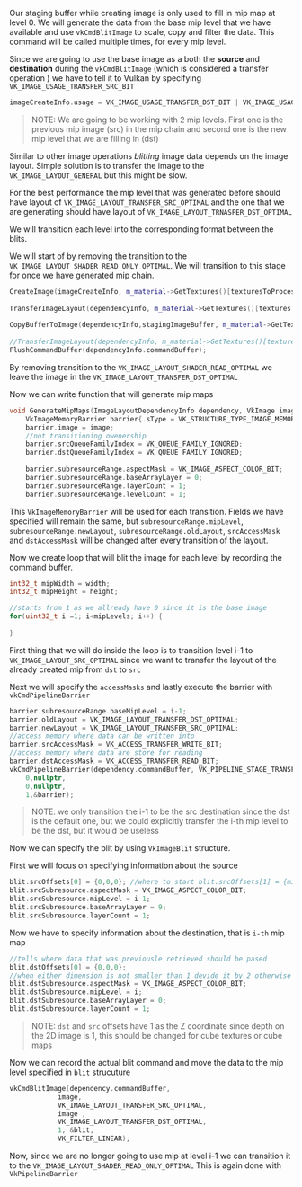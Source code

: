 Our staging buffer while creating image is only used to fill in mip map at level 0. We will generate the data from the base mip level that we have available and use `vkCmdBlitImage` to scale, copy and filter the data. This command will be called multiple times, for every mip level.

Since we are going to use the base image as a both the **source** and **destination** during the `vkCmdBlitImage` (which is considered a transfer operation ) we have to tell it to Vulkan by specifying `VK_IMAGE_USAGE_TRANSFER_SRC_BIT`

```c++
imageCreateInfo.usage = VK_IMAGE_USAGE_TRANSFER_DST_BIT | VK_IMAGE_USAGE_SAMPLED_BIT | VK_IMAGE_USAGE_TRANSFER_SRC_BIT;
```

>NOTE: We are going to be working with 2 mip levels. First one is the previous mip image (src) in the mip chain and second one is the new mip level that we are filling in (dst) 

Similar to other image operations *blitting* image data depends on the image layout. Simple solution is to transfer the image  to the `VK_IMAGE_LAYOUT_GENERAL` but this might be slow. 

For the best performance the mip level that was generated before should have layout of `VK_IMAGE_LAYOUT_TRANSFER_SRC_OPTIMAL` and the one that we are generating should have layout of `VK_IMAGE_LAYOUT_TRNASFER_DST_OPTIMAL`

We will transition each level into the corresponding format between the blits.

We will start of by removing the transition to the `VK_IMAGE_LAYOUT_SHADER_READ_ONLY_OPTIMAL`. We will transition to this stage for once we have generated mip chain.

```c++
CreateImage(imageCreateInfo, m_material->GetTextures()[texturesToProcess[i]].image, m_material->GetTextures()[texturesToProcess[i]].memory);  
  
TransferImageLayout(dependencyInfo, m_material->GetTextures()[texturesToProcess[i]].image, imageCreateInfo.format, VK_IMAGE_LAYOUT_UNDEFINED, VK_IMAGE_LAYOUT_TRANSFER_DST_OPTIMAL,m_material->GetTextures()[texturesToProcess[i]].maxMipLevels);  
  
CopyBufferToImage(dependencyInfo,stagingImageBuffer, m_material->GetTextures()[texturesToProcess[i]].image, static_cast<uint32_t>(texWidth),static_cast<uint32_t>(texHeight));  
  
//TransferImageLayout(dependencyInfo, m_material->GetTextures()[texturesToProcess[i]].image, imageCreateInfo.format,VK_IMAGE_LAYOUT_TRANSFER_DST_OPTIMAL, VK_IMAGE_LAYOUT_SHADER_READ_ONLY_OPTIMAL,m_material->GetTextures()[texturesToProcess[i]].maxMipLevels);  
FlushCommandBuffer(dependencyInfo.commandBuffer);
```

By removing transition to the `VK_IMAGE_LAYOUT_SHADER_READ_OPTIMAL` we leave the image in the `VK_IMAGE_LAYOUT_TRANSFER_DST_OPTIMAL` 

Now we can write function that will generate mip maps 

```c++
void GenerateMipMaps(ImageLayoutDependencyInfo dependency, VkImage image, uint32_t width, uint32_t height, uint32_t mipLevels) {  
    VkImageMemoryBarrier barrier{.sType = VK_STRUCTURE_TYPE_IMAGE_MEMORY_BARRIER};  
    barrier.image = image;  
    //not transitioning owenership  
    barrier.srcQueueFamilyIndex = VK_QUEUE_FAMILY_IGNORED;  
    barrier.dstQueueFamilyIndex = VK_QUEUE_FAMILY_IGNORED;  
  
    barrier.subresourceRange.aspectMask = VK_IMAGE_ASPECT_COLOR_BIT;  
    barrier.subresourceRange.baseArrayLayer = 0;  
    barrier.subresourceRange.layerCount = 1;  
    barrier.subresourceRange.levelCount = 1;
```

This `VkImageMemoryBarrier` will be used for each transition. Fields we have specified will remain the same, but `subresourceRange.mipLevel`, `subresourceRange.newLayout`, `subresourceRange.oldLayout`,  `srcAccessMask` and `dstAccessMask` will be changed after every transition of the layout.

Now we create loop that will blit the image for each level by recording the command buffer. 

```c++
int32_t mipWidth = width;  
int32_t mipHeight = height;  

//starts from 1 as we allready have 0 since it is the base image 
for(uint32_t i =1; i<mipLevels; i++) {  
      
}
```

First thing that we will do inside the loop is to transition level i-1 to `VK_IMAGE_LAYOUT_SRC_OPTIMAL` since we want to transfer the layout of the already created mip from `dst` to `src`

Next we will specify the `accessMasks` and lastly execute the barrier with `vkCmdPipelineBarrier`

```c++
barrier.subresourceRange.baseMipLevel = i-1;  
barrier.oldLayout = VK_IMAGE_LAYOUT_TRANSFER_DST_OPTIMAL;  
barrier.newLayout = VK_IMAGE_LAYOUT_TRANSFER_SRC_OPTIMAL;  
//access memory where data can be written into  
barrier.srcAccessMask = VK_ACCESS_TRANSFER_WRITE_BIT;  
//access memory where data are store for reading  
barrier.dstAccessMask = VK_ACCESS_TRANSFER_READ_BIT;  
vkCmdPipelineBarrier(dependency.commandBuffer, VK_PIPELINE_STAGE_TRANSFER_BIT,VK_PIPELINE_STAGE_TRANSFER_BIT, 0,  
    0,nullptr,  
    0,nullptr,  
    1,&barrier);
```
>NOTE: we only transition the i-1 to be the src destination since the dst is the default one, but we could explicitly transfer the i-th mip level to be the dst, but it would be useless

Now we can specify the blit by using `VkImageBlit` structure. 

First we will focus on specifying information about the source 

```c++
blit.srcOffsets[0] = {0,0,0}; //where to start blit.srcOffsets[1] = {mipWidth, mipHeight,1}; //where to finish  
blit.srcSubresource.aspectMask = VK_IMAGE_ASPECT_COLOR_BIT;  
blit.srcSubresource.mipLevel = i-1;  
blit.srcSubresource.baseArrayLayer = 9;  
blit.srcSubresource.layerCount = 1;
```


Now we have to specify information about the destination, that is `i-th` mip map

```c++
//tells where data that was previousle retrieved should be pased  
blit.dstOffsets[0] = {0,0,0};  
//when either dimension is not smaller than 1 devide it by 2 otherwise put 1 there blit.dstOffsets[1] = {mipWidth > 1 ? mipWidth/2: 1,mipHeight>1? mipHeight/2 :1, 1};  
blit.dstSubresource.aspectMask = VK_IMAGE_ASPECT_COLOR_BIT;  
blit.dstSubresource.mipLevel = i;  
blit.dstSubresource.baseArrayLayer = 0;  
blit.dstSubresource.layerCount = 1;
```

> NOTE: `dst` and `src` offsets have 1 as the Z coordinate since depth on the 2D image is 1, this should be changed for cube textures or cube maps

Now we can record the actual blit command and move the data to the mip level specified in `blit` strucuture

```c++
vkCmdBlitImage(dependency.commandBuffer,
			image,
			VK_IMAGE_LAYOUT_TRANSFER_SRC_OPTIMAL, 
			image ,
			VK_IMAGE_LAYOUT_TRANSFER_DST_OPTIMAL, 
			1, &blit,
			VK_FILTER_LINEAR);

```

Now, since we are no longer going to use mip at level i-1 we can transition it to the `VK_IMAGE_LAYOUT_SHADER_READ_ONLY_OPTIMAL`  This is again done with `VkPipelineBarrier`
